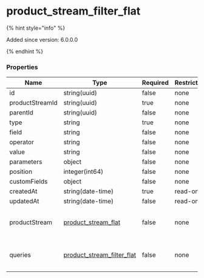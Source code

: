 
# product_stream_filter_flat

{% hint style="info" %}

Added since version: 6.0.0.0

{% endhint %}

### Properties

|Name|Type|Required|Restrictions|Description|
|---|---|---|---|---|
|id|string(uuid)|false|none|none|
|productStreamId|string(uuid)|true|none|none|
|parentId|string(uuid)|false|none|none|
|type|string|true|none|none|
|field|string|false|none|none|
|operator|string|false|none|none|
|value|string|false|none|none|
|parameters|object|false|none|none|
|position|integer(int64)|false|none|none|
|customFields|object|false|none|none|
|createdAt|string(date-time)|true|read-only|none|
|updatedAt|string(date-time)|false|read-only|none|
|productStream|[product_stream_flat](/schema/product_stream_flat.md)|false|none|Added since version: 6.0.0.0|
|queries|[product_stream_filter_flat](/schema/product_stream_filter_flat.md)|false|none|Added since version: 6.0.0.0|
